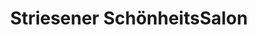 ---
title: "Striesener SchönheitsSalon"
url: /dresden/striesener-schoenheitssalon/
shop: Friseur
---